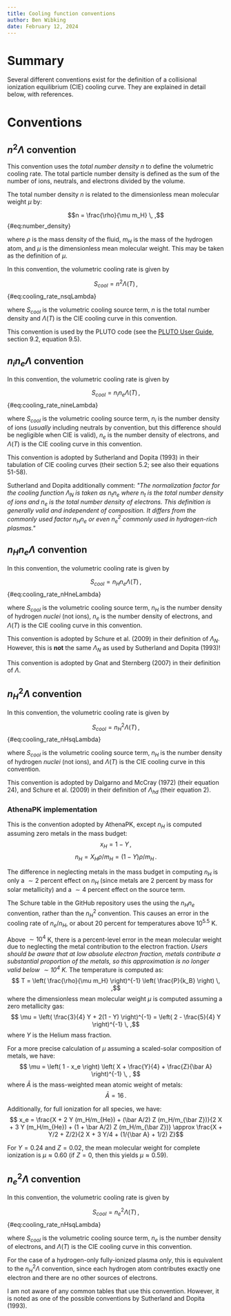 ```yaml
---
title: Cooling function conventions
author: Ben Wibking
date: February 12, 2024
---
```


# Summary

Several different conventions exist for the definition of a collisional ionization equilibrium (CIE) cooling curve. They are explained in detail below, with references.

# Conventions

## $n^2 \Lambda$ convention

This convention uses the *total number density* $n$ to define the volumetric cooling rate. The total particle number density is defined as the sum of the number of ions, neutrals, and electrons divided by the volume.

The total number density $n$ is related to the dimensionless mean molecular weight $\mu$ by:

$$n = \frac{\rho}{\mu m_H} \, ,$$ {#eq:number_density}

where $\rho$ is the mass density of the fluid, $m_H$ is the mass of the hydrogen atom, and $\mu$ is the dimensionless mean molecular weight. This may be taken as the definition of $\mu$.

In this convention, the volumetric cooling rate is given by

$$S_{cool} = n^2 \Lambda(T) \, ,$$ {#eq:cooling_rate_nsqLambda}

where $S_{cool}$ is the volumetric cooling source term, $n$ is the total number density and $\Lambda(T)$ is the CIE cooling curve in this convention.

This convention is used by the PLUTO code (see the [PLUTO User Guide](http://plutocode.ph.unito.it/userguide.pdf), section 9.2, equation 9.5).

## $n_i n_e \Lambda$ convention

In this convention, the volumetric cooling rate is given by

$$S_{cool} = n_i n_e \Lambda(T) \, ,$$ {#eq:cooling_rate_nineLambda}

where $S_{cool}$ is the volumetric cooling source term, $n_i$ is the number density of ions (*usually* including neutrals by convention, but this difference should be negligible when CIE is valid), $n_e$ is the number density of electrons, and $\Lambda(T)$ is the CIE cooling curve in this convention.

This convention is adopted by Sutherland and Dopita (1993) in their tabulation of CIE cooling curves (their section 5.2; see also their equations 51-58).

Sutherland and Dopita additionally comment: *"The normalization factor for the cooling function $\Lambda_N$ is taken as $n_t n_e$ where $n_t$ is the total number density of ions and $n_e$ is the total number density of electrons. This definition is generally valid and independent of composition. It differs from the commonly used factor $n_H n_e$ or even $n_e^2$ commonly used in hydrogen-rich plasmas."*


## $n_H n_e \Lambda$ convention

In this convention, the volumetric cooling rate is given by

$$S_{cool} = n_H n_e \Lambda(T) \, ,$$ {#eq:cooling_rate_nHneLambda}

where $S_{cool}$ is the volumetric cooling source term, $n_H$ is the number density of hydrogen *nuclei* (not ions), $n_e$ is the number density of electrons, and $\Lambda(T)$ is the CIE cooling curve in this convention.

This convention is adopted by Schure et al. (2009) in their definition of $\Lambda_N$. However, this is **not** the same $\Lambda_N$ as used by Sutherland and Dopita (1993)!

This convention is adopted by Gnat and Sternberg (2007) in their definition of $\Lambda$.

## $n_H^2 \Lambda$ convention

In this convention, the volumetric cooling rate is given by

$$S_{cool} = n_H^2 \Lambda(T) \, ,$$ {#eq:cooling_rate_nHsqLambda}

where $S_{cool}$ is the volumetric cooling source term, $n_H$ is the number density of hydrogen *nuclei* (not ions), and $\Lambda(T)$ is the CIE cooling curve in this convention.

This convention is adopted by Dalgarno and McCray (1972) (their equation 24), and Schure et al. (2009) in their definition of $\Lambda_{hd}$ (their equation 2).

### AthenaPK implementation

This is the convention adopted by AthenaPK, except $n_H$ is computed assuming zero metals in the mass budget:
$$ x_H = 1 - Y \, , $$
$$ n_H = X_H \rho / m_H  = (1 - Y) \rho / m_H \, .$$

The difference in neglecting metals in the mass budget in computing $n_H$ is only a $\sim 2$ percent effect on $n_H$ (since metals are 2 percent by mass for solar metallicity) and a $\sim 4$ percent effect on the source term.

The Schure table in the GitHub repository uses the using the $n_H n_e$ convention, rather than the $n_H^2$ convention. This causes an error in the cooling rate of $n_e / n_H$, or about 20 percent for temperatures above $10^{5.5}$ K.

Above $\sim 10^4$ K, there is a percent-level error in the mean molecular weight due to neglecting the metal contribution to the electron fraction. *Users should be aware that at low absolute electron fraction, metals contribute a substantial proportion of the metals, so this approximation is no longer valid below $\sim 10^4$ K.* The temperature is computed as:
$$ T = \left( \frac{\rho}{\mu m_H} \right)^{-1} \left( \frac{P}{k_B} \right) \, ,$$
where the dimensionless mean molecular weight $\mu$ is computed assuming a zero metallicity gas:
$$ \mu = \left( \frac{3}{4} Y + 2(1 - Y) \right)^{-1} = \left( 2 - \frac{5}{4} Y \right)^{-1} \, ,$$
where $Y$ is the Helium mass fraction.

For a more precise calculation of $\mu$ assuming a scaled-solar composition of metals, we have:
$$ \mu = \left( 1 - x_e \right) \left( X + \frac{Y}{4} + \frac{Z}{\bar A} \right)^{-1} \, , $$
where $\bar A$ is the mass-weighted mean atomic weight of metals:
$$ \bar A = 16 \, .$$

Additionally, for full ionization for all species, we have:
$$ x_e = \frac{X + 2 Y (m_H/m_{He}) + (\bar A/2) Z (m_H/m_{\bar Z})}{2 X + 3 Y (m_H/m_{He}) + (1 + \bar A/2) Z (m_H/m_{\bar Z})} \approx \frac{X + Y/2 + Z/2}{2 X + 3 Y/4 + (1/{\bar A} + 1/2) Z}$$

For $Y = 0.24$ and $Z = 0.02$, the mean molecular weight for complete ionization is $\mu \approx 0.60$ (if $Z = 0$, then this yields $\mu \approx 0.59$).

## $n_e^2 \Lambda$ convention

In this convention, the volumetric cooling rate is given by

$$S_{cool} = n_e^2 \Lambda(T) \, ,$$ {#eq:cooling_rate_nHsqLambda}

where $S_{cool}$ is the volumetric cooling source term, $n_e$ is the number density of electrons, and $\Lambda(T)$ is the CIE cooling curve in this convention.

For the case of a hydrogen-only fully-ionized plasma *only*, this is equivalent to the $n_H^2 \Lambda$ convention, since each hydrogen atom contributes exactly one electron and there are no other sources of electrons.

I am not aware of any common tables that use this convention. However, it is noted as one of the possible conventions by Sutherland and Dopita (1993).
